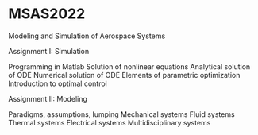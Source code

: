# MSAS2022
Modeling and Simulation of Aerospace Systems

Assignment I: Simulation

Programming in Matlab
Solution of nonlinear equations
Analytical solution of ODE
Numerical solution of ODE
Elements of parametric optimization
Introduction to optimal control

Assignment II: Modeling

Paradigms, assumptions, lumping
Mechanical systems
Fluid systems
Thermal systems
Electrical systems
Multidisciplinary systems

